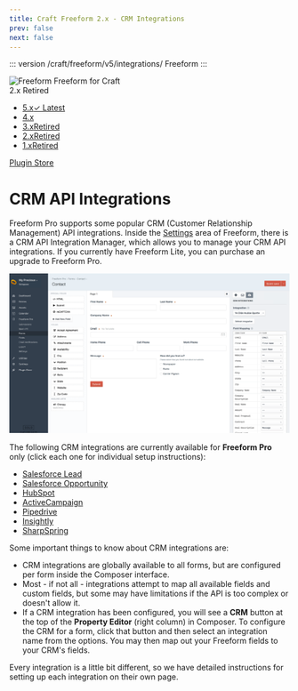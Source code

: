 ```yaml
---
title: Craft Freeform 2.x - CRM Integrations
prev: false
next: false
---
```


::: version /craft/freeform/v5/integrations/
Freeform
:::

<div id="pr-heading">
    <img src="https://docs.solspace.com/extras/icons/products/freeform-icon.png" alt="Freeform" class="pr-image">
    <span class="pr-name">Freeform</span>
    <span class="pr-category">for Craft</span>
    <div class="pr-v-wrapper">
        <div class="pr-v">
            <span class="pr-v-v">2.x</span>
            <span class="pr-v-type pr-retired">Retired</span>
            <span class="pr-v-arrow arrow down"></span>
        </div>
        <ul class="pr-v-list">
            <li><a href="/craft/freeform/v5/">5.x<span class="pr-v-type pr-latest">✓ Latest</span></a></li>
            <li><a href="/craft/freeform/v4/">4.x</a></li>
            <li><a href="/craft/freeform/v3/">3.x<span class="pr-v-type pr-retired">Retired</span></a></li>
            <li><a href="/craft/freeform/v2/">2.x<span class="pr-v-type pr-retired">Retired</span></a></li>
            <li><a href="/craft/freeform/v1/">1.x<span class="pr-v-type pr-retired">Retired</span></a></li>
        </ul>
    </div>
    <div class="pr-buy">
        <a href="https://plugins.craftcms.com/freeform" class="button button-blue"><span class="external-url">Plugin Store</span></a>
    </div>
</div>

<span class="page-section"></span>

# CRM API Integrations <Badge type="pro" text="Pro" />

Freeform Pro supports some popular CRM (Customer Relationship Management) API integrations. Inside the [Settings](../../setup/settings.md#api-integrations) area of Freeform, there is a CRM API Integration Manager, which allows you to manage your CRM API integrations. If you currently have Freeform Lite, you can purchase an upgrade to Freeform Pro.

![CRM API Integrations](../../images/cp_forms-composer-crm.png)

The following CRM integrations are currently available for **Freeform Pro** only (click each one for individual setup instructions):

* [Salesforce Lead](salesforce-lead.md)
* [Salesforce Opportunity](salesforce-opportunity.md)
* [HubSpot](hubspot.md)
* [ActiveCampaign](activecampaign.md)
* [Pipedrive](pipedrive.md)
* [Insightly](insightly.md)
* [SharpSpring](sharpspring.md)

Some important things to know about CRM integrations are:

* CRM integrations are globally available to all forms, but are configured per form inside the Composer interface.
* Most - if not all - integrations attempt to map all available fields and custom fields, but some may have limitations if the API is too complex or doesn't allow it.
* If a CRM integration has been configured, you will see a **CRM** button at the top of the **Property Editor** (right column) in Composer. To configure the CRM for a form, click that button and then select an integration name from the options. You may then map out your Freeform fields to your CRM's fields.

Every integration is a little bit different, so we have detailed instructions for setting up each integration on their own page.
